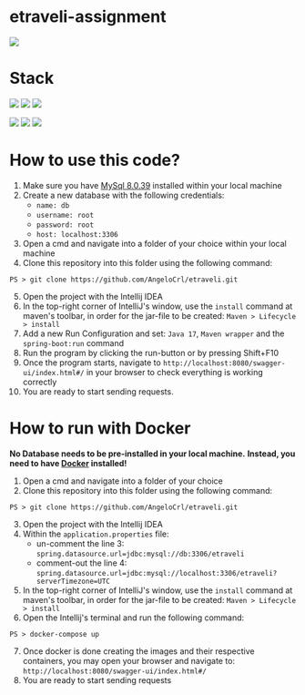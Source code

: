 # etraveli-assignment
![](https://img.shields.io/badge/build-success-brightgreen.svg)

# Stack
![](https://img.shields.io/badge/java_17-✓-blue.svg)
![](https://img.shields.io/badge/spring_boot_3.3.4-✓-blue.svg)
![](https://img.shields.io/badge/mysql_8.0.39-✓-blue.svg)

[//]: # (![]&#40;https://img.shields.io/badge/liquibase_4.9.1-✓-blue.svg&#41;)
![](https://img.shields.io/badge/openapi_2.0.2-✓-blue.svg)
![](https://img.shields.io/badge/maven-✓-blue.svg)
![](https://img.shields.io/badge/docker-✓-blue.svg)


# How to use this code?
1. Make sure you have [MySql 8.0.39](https://dev.mysql.com/downloads/windows/installer/) installed within your local machine
2. Create a new database with the following credentials:
    - `name: db`
    - `username: root`
    - `password: root`
    - `host: localhost:3306`
3. Open a cmd and navigate into a folder of your choice within your local machine
4. Clone this repository into this folder using the following command:
```
PS > git clone https://github.com/AngeloCrl/etraveli.git
```
5. Open the project with the Intellij IDEA
6. In the top-right corner of IntelliJ's window, use the `install` command at maven's toolbar,
   in order for the jar-file to be created: `Maven > Lifecycle > install`
7. Add a new Run Configuration and set: `Java 17`, `Maven wrapper` and the `spring-boot:run` command
8. Run the program by clicking the run-button or by pressing Shift+F10
9. Once the program starts, navigate to `http://localhost:8080/swagger-ui/index.html#/` in your browser to check everything is working correctly
10. You are ready to start sending requests.

# How to run with Docker
**No Database needs to be pre-installed in your local machine.**
**Instead, you need to have [Docker](https://docs.docker.com/get-docker/) installed!**

1. Open a cmd and navigate into a folder of your choice
2. Clone this repository into this folder using the following command:
```
PS > git clone https://github.com/AngeloCrl/etraveli.git
```
3. Open the project with the Intellij IDEA
4. Within the `application.properties` file:
    - un-comment the line 3: `spring.datasource.url=jdbc:mysql://db:3306/etraveli`
    - comment-out the line 4: `spring.datasource.url=jdbc:mysql://localhost:3306/etraveli?serverTimezone=UTC`
5. In the top-right corner of IntelliJ's window, use the `install` command at maven's toolbar,
   in order for the jar-file to be created: `Maven > Lifecycle > install`
6. Open the Intellij's terminal and run the following command:
```
PS > docker-compose up
```
7. Once docker is done creating the images and their respective containers, you may open your browser and navigate to: `http://localhost:8080/swagger-ui/index.html#/`
8. You are ready to start sending requests